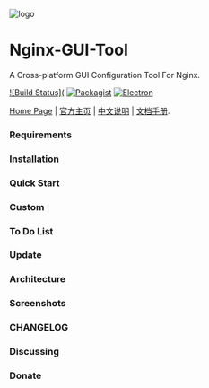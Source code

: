 ![logo](https://www.itmangoto.cn/wp-content/uploads/2017/12/fish_logo.jpg)
# Nginx-GUI-Tool
A Cross-platform GUI Configuration Tool For Nginx.

[![Build Status](]()
[![Packagist]()]()
[![Electron]()]()

[Home Page](https://www.itmangoto.cn) | [官方主页](https://www.itmangoto.cn) | [中文说明](https://www.itmangoto.cn) | [文档手册](https://www.itmangoto.cn).

### Requirements
### Installation
### Quick Start
### Custom
### To Do List
### Update
### Architecture
### Screenshots
### CHANGELOG
### Discussing
### Donate

